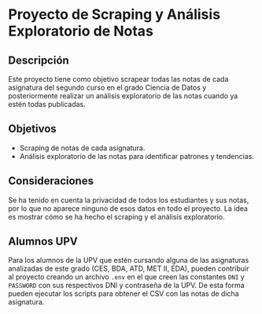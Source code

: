 # Proyecto de Scraping y Análisis Exploratorio de Notas

## Descripción

Este proyecto tiene como objetivo scrapear todas las notas de cada asignatura del segundo curso en el grado Ciencia de Datos y posteriormente realizar un análisis exploratorio de las notas cuando ya estén todas publicadas.

## Objetivos

- Scraping de notas de cada asignatura.
- Análisis exploratorio de las notas para identificar patrones y tendencias.

## Consideraciones

Se ha tenido en cuenta la privacidad de todos los estudiantes y sus notas, por lo que no aparece ninguno de esos datos en todo el proyecto. 
La idea es mostrar cómo se ha hecho el scraping y el análisis exploratorio.

## Alumnos UPV

Para los alumnos de la UPV que estén cursando alguna de las asignaturas analizadas de este grado (CES, BDA, ATD, MET II, EDA), pueden contribuir al proyecto creando un archivo `.env` en el que creen las constantes `DNI` y `PASSWORD` con sus respectivos DNI y contraseña de la UPV. De esta forma pueden ejecutar los scripts para obtener el CSV con las notas de dicha asignatura.
